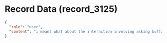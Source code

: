 # Record Data (record_3125)

```json
{
  "role": "user",
  "content": "i meant what about the interaction involving asking buffalo about individaul commitments\n"
}
```
